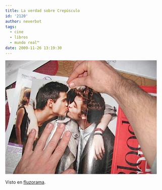 ```yaml
---
title: La verdad sobre Crepúsculo
id: '2120'
author: neverbot
tags:
  - cine
  - libros
  - mundo real™
date: 2009-11-26 13:19:30
---
```


![200911261318.jpg](./la-verdad-sobre-crepusculo/200911261318.jpg)

Visto en [fluzorama](http://fluzo.tumblr.com/post/257144843/crepusculo).